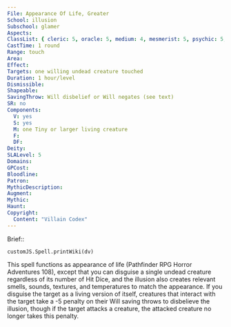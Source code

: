 ```yaml
---
File: Appearance Of Life, Greater
School: illusion
Subschool: glamer
Aspects: 
ClassList: { cleric: 5, oracle: 5, medium: 4, mesmerist: 5, psychic: 5, sorcerer: 5, wizard: 5, spiritualist: 4, witch: 5 }
CastTime: 1 round
Range: touch
Area: 
Effect: 
Targets: one willing undead creature touched
Duration: 1 hour/level
Dismissible: 
Shapeable: 
SavingThrow: Will disbelief or Will negates (see text)
SR: no
Components:
  V: yes
  S: yes
  M: one Tiny or larger living creature
  F: 
  DF: 
Deity: 
SLALevel: 5
Domains: 
GPCost: 
Bloodline: 
Patron: 
MythicDescription: 
Augment: 
Mythic: 
Haunt: 
Copyright:
  Content: "Villain Codex"
---
```

Brief:: 

```dataviewjs
customJS.Spell.printWiki(dv)
```

This spell functions as appearance of life (Pathfinder RPG Horror Adventures 108), except that you can disguise a single undead creature regardless of its number of Hit Dice, and the illusion also creates relevant smells, sounds, textures, and temperatures  to match the appearance. If you disguise the target as a living version of itself, creatures that interact with the target take a -5 penalty on their Will saving throws to disbelieve the illusion, though if the target attacks a creature, the attacked creature no longer takes this penalty.
